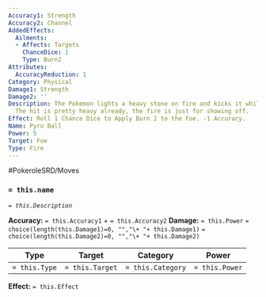 ```yaml
---
Accuracy1: Strength
Accuracy2: Channel
AddedEffects:
  Ailments:
  - Affects: Targets
    ChanceDice: 1
    Type: Burn2
Attributes:
  AccuracyReduction: 1
Category: Physical
Damage1: Strength
Damage2: ''
Description: The Pokemon lights a heavy stone on fire and kicks it while it's ablaze.
  The hit is pretty heavy already, the fire is just for showing off.
Effect: Roll 1 Chance Dice to Apply Burn 2 to the Foe. -1 Accuracy.
Name: Pyro Ball
Power: 5
Target: Foe
Type: Fire
---
```


#PokeroleSRD/Moves

### `= this.name` 
*`= this.Description`*

**Accuracy:** `= this.Accuracy1` + `= this.Accuracy2`
**Damage:** `= this.Power` `= choice(length(this.Damage1)=0, "","\+ "+ this.Damage1)` `= choice(length(this.Damage2)=0, "","\+ "+ this.Damage2)`

| Type          | Target          | Category          | Power          |
| ------------- | --------------- | ----------------  | -------------- |
| `= this.Type` | `= this.Target` | `= this.Category` | `= this.Power` | 

**Effect:** `= this.Effect`